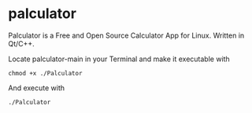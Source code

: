# palculator

Palculator is a Free and Open Source Calculator App for Linux. Written in Qt/C++.


Locate palculator-main in your Terminal and make it executable with 
```
chmod +x ./Palculator
```
And execute with 
```
./Palculator
```
